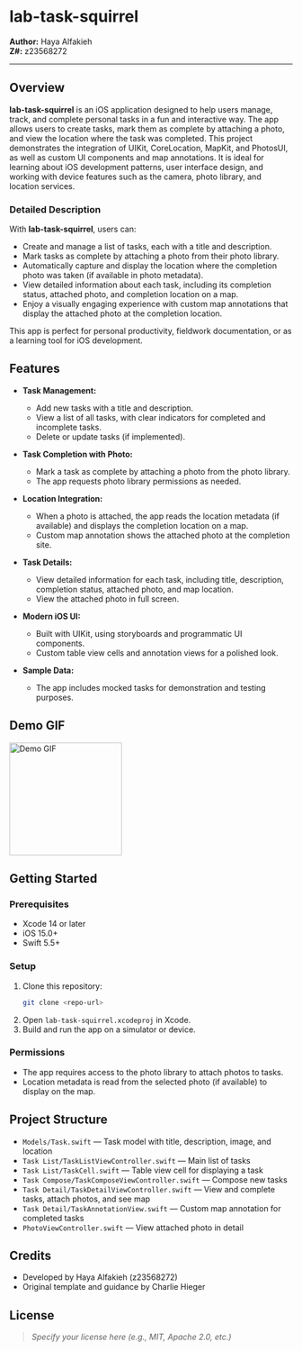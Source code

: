 # lab-task-squirrel

**Author:** Haya Alfakieh  
**Z#:** z23568272

---

## Overview

**lab-task-squirrel** is an iOS application designed to help users manage, track, and complete personal tasks in a fun and interactive way. The app allows users to create tasks, mark them as complete by attaching a photo, and view the location where the task was completed. This project demonstrates the integration of UIKit, CoreLocation, MapKit, and PhotosUI, as well as custom UI components and map annotations. It is ideal for learning about iOS development patterns, user interface design, and working with device features such as the camera, photo library, and location services.

### Detailed Description

With **lab-task-squirrel**, users can:
- Create and manage a list of tasks, each with a title and description.
- Mark tasks as complete by attaching a photo from their photo library.
- Automatically capture and display the location where the completion photo was taken (if available in photo metadata).
- View detailed information about each task, including its completion status, attached photo, and completion location on a map.
- Enjoy a visually engaging experience with custom map annotations that display the attached photo at the completion location.

This app is perfect for personal productivity, fieldwork documentation, or as a learning tool for iOS development.

## Features

- **Task Management:**
  - Add new tasks with a title and description.
  - View a list of all tasks, with clear indicators for completed and incomplete tasks.
  - Delete or update tasks (if implemented).

- **Task Completion with Photo:**
  - Mark a task as complete by attaching a photo from the photo library.
  - The app requests photo library permissions as needed.

- **Location Integration:**
  - When a photo is attached, the app reads the location metadata (if available) and displays the completion location on a map.
  - Custom map annotation shows the attached photo at the completion site.

- **Task Details:**
  - View detailed information for each task, including title, description, completion status, attached photo, and map location.
  - View the attached photo in full screen.

- **Modern iOS UI:**
  - Built with UIKit, using storyboards and programmatic UI components.
  - Custom table view cells and annotation views for a polished look.

- **Sample Data:**
  - The app includes mocked tasks for demonstration and testing purposes.

## Demo GIF

<img src="Lab1Demo.gif" alt="Demo GIF" width="200" />

## Getting Started

### Prerequisites
- Xcode 14 or later
- iOS 15.0+
- Swift 5.5+

### Setup
1. Clone this repository:
   ```sh
   git clone <repo-url>
   ```
2. Open `lab-task-squirrel.xcodeproj` in Xcode.
3. Build and run the app on a simulator or device.

### Permissions
- The app requires access to the photo library to attach photos to tasks.
- Location metadata is read from the selected photo (if available) to display on the map.

## Project Structure

- `Models/Task.swift` — Task model with title, description, image, and location
- `Task List/TaskListViewController.swift` — Main list of tasks
- `Task List/TaskCell.swift` — Table view cell for displaying a task
- `Task Compose/TaskComposeViewController.swift` — Compose new tasks
- `Task Detail/TaskDetailViewController.swift` — View and complete tasks, attach photos, and see map
- `Task Detail/TaskAnnotationView.swift` — Custom map annotation for completed tasks
- `PhotoViewController.swift` — View attached photo in detail

## Credits
- Developed by Haya Alfakieh (z23568272)
- Original template and guidance by Charlie Hieger

## License

> _Specify your license here (e.g., MIT, Apache 2.0, etc.)_

